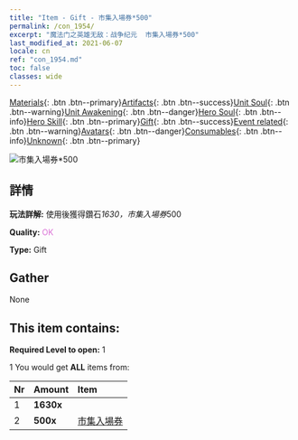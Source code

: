 ```yaml
---
title: "Item - Gift - 市集入場券*500"
permalink: /con_1954/
excerpt: "魔法门之英雄无敌：战争纪元  市集入場券*500"
last_modified_at: 2021-06-07
locale: cn
ref: "con_1954.md"
toc: false
classes: wide
---
```

 [Materials](/ItemsCN/){: .btn .btn--primary}[Artifacts](/ItemsCN/Artifacts/){: .btn .btn--success}[Unit Soul](/ItemsCN/UnitSoul/){: .btn .btn--warning}[Unit Awakening](/ItemsCN/UnitAwakening/){: .btn .btn--danger}[Hero Soul](/ItemsCN/HeroSoul/){: .btn .btn--info}[Hero Skill](/ItemsCN/HeroSkill/){: .btn .btn--primary}[Gift](/ItemsCN/Gift/){: .btn .btn--success}[Event related](/ItemsCN/Events/){: .btn .btn--warning}[Avatars](/ItemsCN/Avatars/){: .btn .btn--danger}[Consumables](/ItemsCN/Consumables/){: .btn .btn--info}[Unknown](/ItemsCN/Unknown/){: .btn .btn--primary}

 ![市集入場券*500](/images/t/i_907579.png)

## 詳情
 **玩法詳解:** 使用後獲得鑽石*1630，市集入場券*500

 **Quality:** <span style="color: #DA70D6">OK</span>

 **Type:** Gift

## Gather

  None

## This item contains:

 **Required Level to open:** 1

 1 You would get **ALL** items  from:

  | Nr | Amount |     Item    |
  |:---|:-------|:------------|
  | 1 |  **1630x** | <i class="fas fa-gem"/> |  | 
  | 2 |  **500x** | [市集入場券](/cn/Items/con_1157/) |  | 

